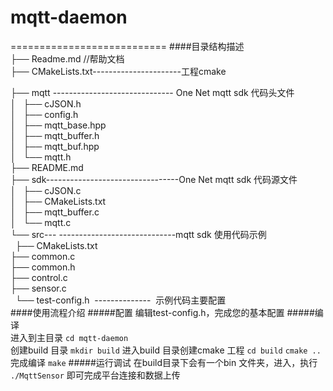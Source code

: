 
# mqtt-daemon
===========================
####目录结构描述  
├── Readme.md            //帮助文档  
├── CMakeLists.txt----------------------工程cmake

├── mqtt ------------------------------ One Net mqtt sdk 代码头文件  
│   ├── cJSON.h  
│   ├── config.h  
│   ├── mqtt_base.hpp  
│   ├── mqtt_buffer.h  
│   ├── mqtt_buf.hpp  
│   └── mqtt.h  
├── README.md  
├── sdk---------------------------------One Net  mqtt sdk 代码源文件  
│   ├── cJSON.c  
│   ├── CMakeLists.txt  
│   ├── mqtt_buffer.c  
│   └── mqtt.c  
└── src--- -----------------------------mqtt sdk 使用代码示例  
    ├── CMakeLists.txt  
    ├── common.c  
    ├── common.h  
    ├── control.c  
    ├── sensor.c  
    └── test-config.h     --------------  示例代码主要配置  
####使用流程介绍 
#####配置
   编辑test-config.h，完成您的基本配置
#####编译   
   进入到主目录 
   `cd mqtt-daemon`  
   创建build 目录 
   `mkdir build`
   进入build 目录创建cmake 工程
   `cd build`
   `cmake .. `
   完成编译
   `make`
#####运行调试
   在build目录下会有一个bin 文件夹，进入，执行 `./MqttSensor` 即可完成平台连接和数据上传
